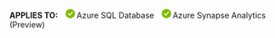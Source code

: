 <Token>**APPLIES TO:** ![yes](../media/applies-to/yes.png)Azure SQL Database ![yes](../media/applies-to/yes.png)Azure Synapse Analytics (Preview) </Token>

